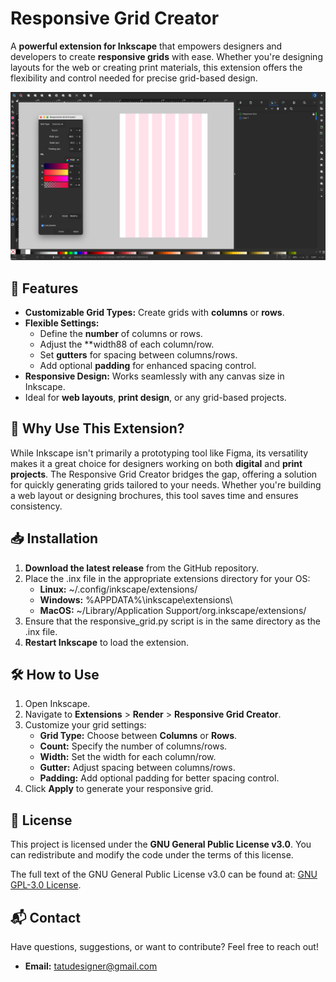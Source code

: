 # Responsive Grid Creator

A **powerful extension for Inkscape** that empowers designers and developers to create **responsive grids** with ease. Whether you're designing layouts for the web or creating print materials, this extension offers the flexibility and control needed for precise grid-based design.

<img src="./REFERENCES/image1.png" width="800" alt="Responsive Grid Creator Preview">

## 🌟 Features
- **Customizable Grid Types:** Create grids with **columns** or **rows**.
- **Flexible Settings:**
  - Define the **number** of columns or rows.
  - Adjust the **width88 of each column/row.
  - Set **gutters** for spacing between columns/rows.
  - Add optional **padding** for enhanced spacing control.
- **Responsive Design:** Works seamlessly with any canvas size in Inkscape.
- Ideal for **web layouts**, **print design**, or any grid-based projects.
  
## 🚀 Why Use This Extension?
While Inkscape isn't primarily a prototyping tool like Figma, its versatility makes it a great choice for designers working on both **digital** and **print projects**. The Responsive Grid Creator bridges the gap, offering a solution for quickly generating grids tailored to your needs. Whether you're building a web layout or designing brochures, this tool saves time and ensures consistency.

## 📥 Installation
1. **Download the latest release** from the GitHub repository.
2. Place the .inx file in the appropriate extensions directory for your OS:
    - **Linux:** ~/.config/inkscape/extensions/
    - **Windows:** %APPDATA%\inkscape\extensions\
    - **MacOS:** ~/Library/Application Support/org.inkscape/extensions/
3. Ensure that the responsive_grid.py script is in the same directory as the .inx file.
4. **Restart Inkscape** to load the extension.
    
## 🛠️ How to Use
1. Open Inkscape.
2. Navigate to **Extensions** > **Render** > **Responsive Grid Creator**.
3. Customize your grid settings:
    - **Grid Type:** Choose between **Columns** or **Rows**.
    - **Count:** Specify the number of columns/rows.
    - **Width:** Set the width for each column/row.
    - **Gutter:** Adjust spacing between columns/rows.
    - **Padding:** Add optional padding for better spacing control.
4. Click **Apply** to generate your responsive grid.

## 📝 License
This project is licensed under the **GNU General Public License v3.0**. You can redistribute and modify the code under the terms of this license.

The full text of the GNU General Public License v3.0 can be found at: [GNU GPL-3.0 License](https://www.gnu.org/licenses/gpl-3.0.html).

## 📬 Contact
Have questions, suggestions, or want to contribute? Feel free to reach out!
- **Email:** tatudesigner@gmail.com
